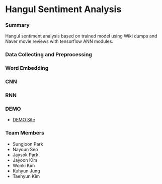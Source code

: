 # Hangul Sentiment Analysis

### Summary
   Hangul sentiment analysis based on trained model using Wiki dumps and Naver movie reviews with tensorflow ANN modules. 

### Data Collecting and Preprocessing


### Word Embedding


### CNN


### RNN


### DEMO
   * [DEMO Site](http://elice-guest-ds-04.koreasouth.cloudapp.azure.com:8000)

### Team Members
   * Sungjoon Park
   * Nayoun Seo
   * Jaysok Park
   * Jayoon Kim
   * Wonki Kim
   * Kuhyun Jung
   * Taehyun Kim

